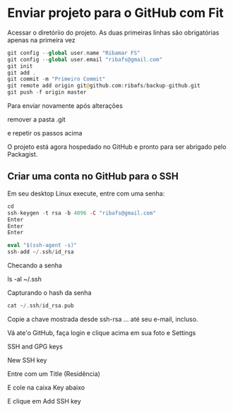 # Enviar projeto para o GitHub com Fit

Acessar o diretóriio do projeto. As duas primeiras linhas são obrigatórias apenas na primeira vez
```php
git config --global user.name "Ribamar FS"
git config --global user.email "ribafs@gmail.com"
git init
git add .
git commit -m "Primeiro Commit"
git remote add origin git@github.com:ribafs/backup-github.git
git push -f origin master
```
Para enviar novamente após alterações

remover a pasta .git

e repetir os passos acima

O projeto está agora hospedado no GitHub e pronto para ser abrigado pelo Packagist.


## Criar uma conta no GitHub para o SSH

Em seu desktop Linux execute, entre com uma senha:
```php
cd
ssh-keygen -t rsa -b 4096 -C "ribafs@gmail.com"
Enter
Enter
Enter

eval "$(ssh-agent -s)"
ssh-add ~/.ssh/id_rsa
```
Checando a senha

ls -al ~/.ssh

Capturando o hash da senha
```php
cat ~/.ssh/id_rsa.pub
```

Copie a chave mostrada desde ssh-rsa ... até seu e-mail, incluso.

Vá ate'o GitHub, faça login e clique acima em sua foto e Settings

SSH and GPG keys

New SSH key

Entre com um Title (Residência)

E cole na caixa Key abaixo

E clique em Add SSH key


